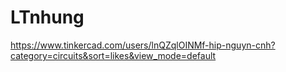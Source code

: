 # LTnhung
https://www.tinkercad.com/users/lnQZqlOINMf-hip-nguyn-cnh?category=circuits&sort=likes&view_mode=default

